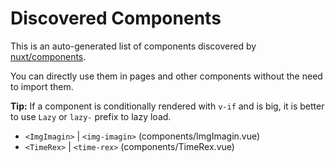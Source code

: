 # Discovered Components

This is an auto-generated list of components discovered by [nuxt/components](https://github.com/nuxt/components).

You can directly use them in pages and other components without the need to import them.

**Tip:** If a component is conditionally rendered with `v-if` and is big, it is better to use `Lazy` or `lazy-` prefix to lazy load.

- `<ImgImagin>` | `<img-imagin>` (components/ImgImagin.vue)
- `<TimeRex>` | `<time-rex>` (components/TimeRex.vue)
